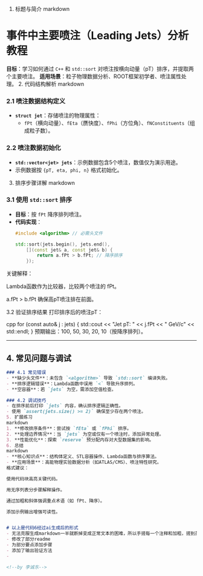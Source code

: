 <!--by 李诚东-->
1. 标题与简介
markdown
# 事件中主要喷注（Leading Jets）分析教程
**目标**：学习如何通过 `C++` 和 `std::sort` 对喷注按横向动量（pT）排序，并提取两个主要喷注。
**适用场景**：粒子物理数据分析、ROOT框架初学者、喷注属性处理。
2. 代码结构解析
markdown
### 2.1 喷注数据结构定义
- **`struct jet`**：存储喷注的物理属性：
  - `fPt`（横向动量）、`fEta`（赝快度）、`fPhi`（方位角）、`fNConstituents`（组成粒子数）。

### 2.2 喷注数据初始化
- **`std::vector<jet> jets`**：示例数据包含5个喷注，数值仅为演示用途。
- 示例数据按 `{pT, eta, phi, n}` 格式初始化。
3. 排序步骤详解
markdown
### 3.1 使用 `std::sort` 排序
- **目标**：按 `fPt` 降序排列喷注。
- **代码实现**：
  ```cpp
  #include <algorithm> // 必需头文件

  std::sort(jets.begin(), jets.end(), 
      [](const jet& a, const jet& b) { 
          return a.fPt > b.fPt; // 降序排序
      });
关键解释：

Lambda函数作为比较器，比较两个喷注的 fPt。

a.fPt > b.fPt 确保高pT喷注排在前面。

3.2 验证排序结果
打印排序后的喷注pT：

cpp
for (const auto& j : jets) {
    std::cout << "Jet pT: " << j.fPt << " GeV/c" << std::endl;
}
预期输出：100, 50, 30, 20, 10（按降序排列）。


---

## 4. 常见问题与调试
```markdown
### 4.1 常见错误
- **缺少头文件**：未包含 `<algorithm>` 导致 `std::sort` 编译失败。
- **排序逻辑错误**：Lambda函数中误用 `<` 导致升序排列。
- **空容器**：若 `jets` 为空，需添加空值检查。

### 4.2 调试技巧
- 在排序前后打印 `jets` 内容，确认排序逻辑正确性。
- 使用 `assert(jets.size() >= 2)` 确保至少存在两个喷注。
5. 扩展练习
markdown
1. **修改排序条件**：尝试按 `fEta` 或 `fPhi` 排序。
2. **处理边界情况**：当 `jets` 为空或仅有一个喷注时，添加异常处理。
3. **性能优化**：探索 `reserve` 预分配内存对大型数据集的影响。
6. 总结
markdown
- **核心知识点**：结构体定义、STL容器操作、Lambda函数与排序算法。
- **应用场景**：高能物理实验数据分析（如ATLAS/CMS）、喷注特性研究。
格式建议：

使用代码块高亮关键代码。

用无序列表分步骤解释操作。

通过加粗和斜体强调重点术语（如 fPt、降序）。

添加示例输出增强可读性。


# 以上是代码6经过ai生成后的形式
- 无法克服生成markdown一半就断掉变成正常文本的困难，所以手搓每一个注释和加粗，搓到英文版的时候发现有快捷键
- 修改了部分readme
- 为部分要点添加步骤
- 添加了输出验证方法
- 

<!--by 李诚东-->